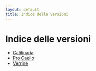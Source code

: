 ```yaml
---
layout: default
title: Indice delle versioni
---
```


# Indice delle versioni

* [Catilinaria]({{site.baseurl}}/humanae/catilinaria.md)
* [Pro Caelio]({{site.baseurl}}/humanae/procaelio.md)
* [Verrine]({{site.baseurl}}/humanae/verrine.md)
